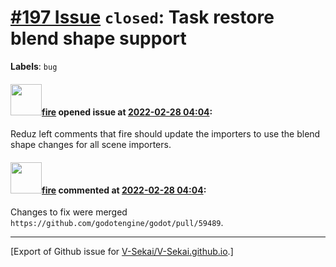 # [\#197 Issue](https://github.com/V-Sekai/V-Sekai.github.io/issues/197) `closed`: Task restore blend shape support
**Labels**: `bug`


#### <img src="https://avatars.githubusercontent.com/u/32321?u=c2e06a3d2b49a467aa907e54aa259516440267cc&v=4" width="50">[fire](https://github.com/fire) opened issue at [2022-02-28 04:04](https://github.com/V-Sekai/V-Sekai.github.io/issues/197):

Reduz left comments that fire should update the importers to use the blend shape changes for all scene importers.

#### <img src="https://avatars.githubusercontent.com/u/32321?u=c2e06a3d2b49a467aa907e54aa259516440267cc&v=4" width="50">[fire](https://github.com/fire) commented at [2022-02-28 04:04](https://github.com/V-Sekai/V-Sekai.github.io/issues/197#issuecomment-1079984893):

Changes to fix were merged `https://github.com/godotengine/godot/pull/59489`.


-------------------------------------------------------------------------------



[Export of Github issue for [V-Sekai/V-Sekai.github.io](https://github.com/V-Sekai/V-Sekai.github.io).]
